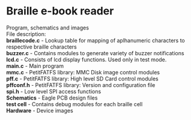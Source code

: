 # Braille e-book reader
Program, schematics and images<br />
File description:<br />
**braillecode.c** - Lookup table for mapping of aplhanumeric characters to respective braille characters<br />
**buzzer.c** - Contains modules to generate variety of buzzer notifications<br />
**lcd.c** - Consists of lcd display functions. Used only in test mode.<br />
**main.c** - Main program<br />
**mmc.c** - PetitFATFS library: MMC Disk image control modules<br />
**pff.c** - PetitFATFS library: High level SD Card control modules<br />
**pffconf.h** - PetitFATFS library: Version and configuration file<br />
**spi.h** - Low level SPI access functions<br />
**Schematics** - Eagle PCB design files<br />
**test cell** - Contains debug modules for each braille cell<br />
**Hardware** - Device images<br />








